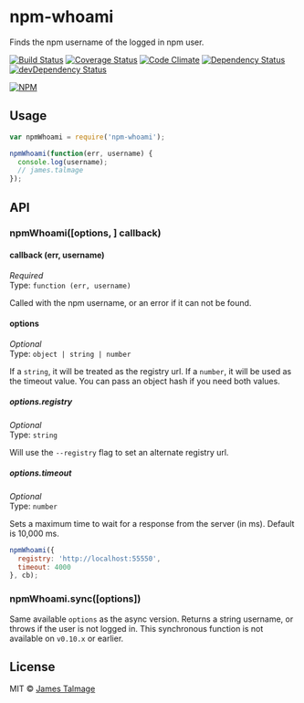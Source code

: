 # npm-whoami 

Finds the npm username of the logged in npm user.

[![Build Status](https://travis-ci.org/jamestalmage/npm-whoami.svg?branch=master)](https://travis-ci.org/jamestalmage/npm-whoami)
[![Coverage Status](https://coveralls.io/repos/jamestalmage/npm-whoami/badge.svg?branch=master&service=github)](https://coveralls.io/github/jamestalmage/npm-whoami?branch=master)
[![Code Climate](https://codeclimate.com/github/jamestalmage/npm-whoami/badges/gpa.svg)](https://codeclimate.com/github/jamestalmage/npm-whoami)
[![Dependency Status](https://david-dm.org/jamestalmage/npm-whoami.svg)](https://david-dm.org/jamestalmage/npm-whoami)
[![devDependency Status](https://david-dm.org/jamestalmage/npm-whoami/dev-status.svg)](https://david-dm.org/jamestalmage/npm-whoami#info=devDependencies)

[![NPM](https://nodei.co/npm/npm-whoami.png)](https://nodei.co/npm/npm-whoami/)

## Usage

```js
var npmWhoami = require('npm-whoami');

npmWhoami(function(err, username) {
  console.log(username);
  // james.talmage
});
```
## API

### npmWhoami([options, ] callback)

#### callback (err, username)

*Required*  
Type: `function (err, username)`

Called with the npm username, or an error if it can not be found.

#### options

*Optional*  
Type: `object | string | number`

If a `string`, it will be treated as the registry url.
If a `number`, it will be used as the timeout value.
You can pass an object hash if you need both values.

##### options.registry

*Optional*  
Type: `string`  

Will use the `--registry` flag to set an alternate registry url.
       
##### options.timeout

*Optional*  
Type: `number`  

Sets a maximum time to wait for a response from the server (in ms).
Default is 10,000 ms.

```javascript
npmWhoami({
  registry: 'http://localhost:55550',
  timeout: 4000
}, cb);
```


### npmWhoami.sync([options])

Same available `options` as the async version.
Returns a string username, or throws if the user is not logged in.
This synchronous function is not available on `v0.10.x` or earlier.

## License

MIT © [James Talmage](http://github.com/jamestalmage)
